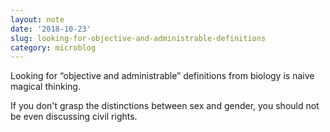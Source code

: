 ```yaml
---
layout: note
date: '2018-10-23'
slug: looking-for-objective-and-administrable-definitions
category: microblog
---
```

Looking for “objective and administrable” definitions from biology is naive magical thinking.

If you don't grasp the distinctions between sex and gender, you should not be even discussing civil rights.

